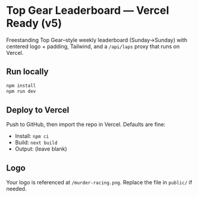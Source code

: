 # Top Gear Leaderboard — Vercel Ready (v5)

Freestanding Top Gear–style weekly leaderboard (Sunday→Sunday) with centered logo + padding, Tailwind, and a `/api/laps` proxy that runs on Vercel.

## Run locally
```bash
npm install
npm run dev
```

## Deploy to Vercel
Push to GitHub, then import the repo in Vercel. Defaults are fine:
- Install: `npm ci`
- Build: `next build`
- Output: (leave blank)

## Logo
Your logo is referenced at `/murder-racing.png`. Replace the file in `public/` if needed.
